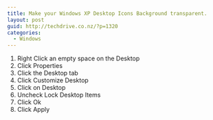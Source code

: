 ```yaml
---
title: Make your Windows XP Desktop Icons Background transparent.
layout: post
guid: http://techdrive.co.nz/?p=1320
categories:
  - Windows
---
```

  1. Right Click an empty space on the Desktop
  2. Click Properties
  3. Click the Desktop tab
  4. Click Customize Desktop
  5. Click on Desktop
  6. Uncheck Lock Desktop Items
  7. Click Ok
  8. Click Apply
